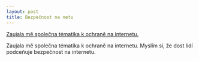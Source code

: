 ```yaml
---
layout: post
title: Bezpečnost na netu
---
```


<a href="https://www.youtube.com/watch?v=ogxG3zRaxTw">Zaujala mě společna tématika k ochraně na internetu.</a>


Zaujala mě společna tématika k ochraně na internetu. Myslím si, že dost lidí podceňuje bezpečnost na internetu.
